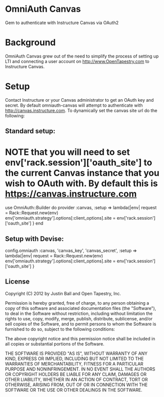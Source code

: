 # OmniAuth Canvas
Gem to authenticate with Instructure Canvas via OAuth2

# Background
OmniAuth Canvas grew out of the need to simplify the process of setting up LTI and connecting a user account on
http://www.OpenTapestry.com to Instructure Canvas.

# Setup
Contact Instructure or your Canvas administrator to get an OAuth key and secret. By default omniauth-canvas will attempt to
authenticate with http://canvas.instructure.com. To dynamically set the canvas site url do the following:

## Standard setup:

  # NOTE that you will need to set env['rack.session']['oauth_site'] to the current Canvas instance that you wish to OAuth with. By default this is https://canvas.instructure.com

  use OmniAuth::Builder do
    provider :canvas, :setup => lambda{|env|
      request = Rack::Request.new(env)
      env['omniauth.strategy'].options[:client_options].site = env['rack.session']['oauth_site']
    }
  end

## Setup with Devise:

  config.omniauth :canvas, 'canvas_key', 'canvas_secret', :setup => lambda{|env|
    request = Rack::Request.new(env)
    env['omniauth.strategy'].options[:client_options].site = env['rack.session']['oauth_site']
  }

## License

Copyright (C) 2012 by Justin Ball and Open Tapestry, Inc.

Permission is hereby granted, free of charge, to any person obtaining a copy
of this software and associated documentation files (the "Software"), to deal
in the Software without restriction, including without limitation the rights
to use, copy, modify, merge, publish, distribute, sublicense, and/or sell
copies of the Software, and to permit persons to whom the Software is
furnished to do so, subject to the following conditions:

The above copyright notice and this permission notice shall be included in
all copies or substantial portions of the Software.

THE SOFTWARE IS PROVIDED "AS IS", WITHOUT WARRANTY OF ANY KIND, EXPRESS OR
IMPLIED, INCLUDING BUT NOT LIMITED TO THE WARRANTIES OF MERCHANTABILITY,
FITNESS FOR A PARTICULAR PURPOSE AND NONINFRINGEMENT. IN NO EVENT SHALL THE
AUTHORS OR COPYRIGHT HOLDERS BE LIABLE FOR ANY CLAIM, DAMAGES OR OTHER
LIABILITY, WHETHER IN AN ACTION OF CONTRACT, TORT OR OTHERWISE, ARISING FROM,
OUT OF OR IN CONNECTION WITH THE SOFTWARE OR THE USE OR OTHER DEALINGS IN
THE SOFTWARE.
